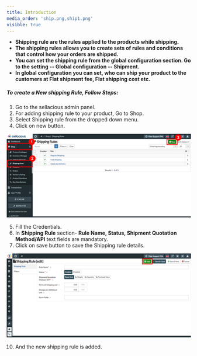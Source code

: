 ```yaml
---
title: Introduction
media_order: 'ship.png,ship1.png'
visible: true
---
```


* **Shipping rule are the rules applied to the products while shipping.**<br>
* **The shipping rules allows you to create sets of rules and conditions that control how your orders are shipped.**<br>
* **You can set the shipping rule from the global configuration section. Go to the setting -- Global configuration -- Shipment.**<br>
* **In global configuration you can set, who can ship your product to the customers at Flat shipment fee, Flat shipping cost etc.**

##### **To create a New shipping Rule, Follow Steps:**

1. Go to the sellacious admin panel.
2. For adding shipping rule to your product, Go to Shop.
3. Select Shipping rule from the dropped down menu.
4. Click on new button.

![](ship.png)

5. Fill the Credentials. 
7. In **Shipping Rule** section- **Rule Name, Status, Shipment Quotation Method/API** text fields are mandatory.
8. Click on save button to save the Shipping rule details.

![](ship1.png)

10. And the new shipping rule is added.
